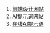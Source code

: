1. [前端设计网站](https://heroui.chat/chat/b0b24c2e-257c-4176-9566-8f59d50f8efe)
1. [AI提示词网站](https://github.com/linshenkx/prompt-optimizer/tree/master)
2. [在线AI提示语](https://prompt.always200.com/)